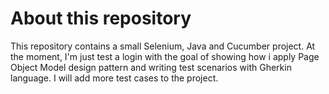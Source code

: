 # About this repository

This repository contains a small Selenium, Java and Cucumber project. At the moment, I'm just test a login with the goal of showing how i apply Page Object Model design pattern and writing test scenarios with Gherkin language. I will add more test cases to the project.   
